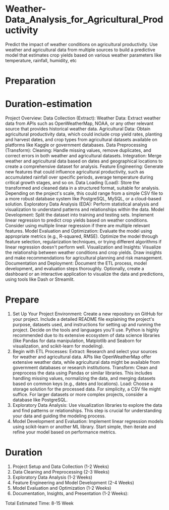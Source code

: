 # Weather-Data_Analysis_for_Agricultural_Productivity
Predict the impact of weather conditions on agricultural productivity. Use weather and agricultural data from multiple sources to build a predictive model that estimates crop yields based on various weather parameters like temperature, rainfall, humidity, etc

# Preparation
# Duration-estimation

Project Overview:
Data Collection (Extract):
Weather Data: Extract weather data from APIs such as OpenWeatherMap, NOAA, or any other relevant source that provides historical weather data.
Agricultural Data: Obtain agricultural productivity data, which could include crop yield rates, planting and harvest dates, and crop types from agricultural datasets available on platforms like Kaggle or government databases.
Data Preprocessing (Transform):
Cleaning: Handle missing values, remove duplicates, and correct errors in both weather and agricultural datasets.
Integration: Merge weather and agricultural data based on dates and geographical locations to create a comprehensive dataset for analysis.
Feature Engineering: Generate new features that could influence agricultural productivity, such as accumulated rainfall over specific periods, average temperature during critical growth stages, and so on.
Data Loading (Load):
Store the transformed and cleaned data in a structured format, suitable for analysis. Depending on the project's scale, this could range from a simple CSV file to a more robust database system like PostgreSQL, MySQL, or a cloud-based solution.
Exploratory Data Analysis (EDA):
Perform statistical analysis and visualization to understand patterns and relationships within the data.
Model Development:
Split the dataset into training and testing sets.
Implement linear regression to predict crop yields based on weather conditions. Consider using multiple linear regression if there are multiple relevant features.
Model Evaluation and Optimization:
Evaluate the model using appropriate metrics (e.g., R-squared, RMSE).
Optimize the model through feature selection, regularization techniques, or trying different algorithms if linear regression doesn't perform well.
Visualization and Insights:
Visualize the relationship between weather conditions and crop yields.
Draw insights and make recommendations for agricultural planning and risk management.
Documentation and Deployment:
Document the ETL process, model development, and evaluation steps thoroughly.
Optionally, create a dashboard or an interactive application to visualize the data and predictions, using tools like Dash or Streamlit.

# Prepare
1. Set Up Your Project Environment:
Create a new repository on GitHub for your project. Include a detailed README file explaining the project's purpose, datasets used, and instructions for setting up and running the project.
Decide on the tools and languages you'll use. Python is highly recommended due to its extensive ecosystem of data science libraries (like Pandas for data manipulation, Matplotlib and Seaborn for visualization, and scikit-learn for modeling).
2. Begin with ETL Processes:
Extract: Research and select your sources for weather and agricultural data. APIs like OpenWeatherMap offer extensive weather data, while agricultural data might be available from government databases or research institutions.
Transform: Clean and preprocess the data using Pandas or similar libraries. This includes handling missing values, normalizing the data, and merging datasets based on common keys (e.g., dates and locations).
Load: Choose a storage solution for the processed data. For simplicity, a CSV file might suffice. For larger datasets or more complex projects, consider a database like PostgreSQL.
3. Exploratory Data Analysis:
Use visualization libraries to explore the data and find patterns or relationships. This step is crucial for understanding your data and guiding the modeling process.
4. Model Development and Evaluation:
Implement linear regression models using scikit-learn or another ML library. Start simple, then iterate and refine your model based on performance metrics.

# Duration
1. Project Setup and Data Collection (1-2 Weeks)
2. Data Cleaning and Preprocessing (2-3 Weeks)
3. Exploratory Data Analysis (1-2 Weeks)
4. Feature Engineering and Model Development (2-4 Weeks)
5. Model Evaluation and Optimization (1-2 Weeks)
6. Documentation, Insights, and Presentation (1-2 Weeks):
   
Total Estimated Time: 8-15 Week

